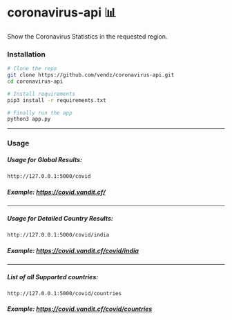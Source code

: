 # coronavirus-api 📊
Show the Coronavirus Statistics in the requested region.

### Installation
```sh
# Clone the repo
git clone https://github.com/vendz/coronavirus-api.git
cd coronavirus-api

# Install requirements
pip3 install -r requirements.txt

# Finally run the app
python3 app.py
```
---

### Usage
##### Usage for Global Results:  

```sh
http://127.0.0.1:5000/covid
```
##### **Example:** https://covid.vandit.cf/
---
##### Usage for Detailed Country Results:

```sh
http://127.0.0.1:5000/covid/india
```

##### **Example:** https://covid.vandit.cf/covid/india
---
##### List of all Supported countries:  

```sh
http://127.0.0.1:5000/covid/countries
```

##### **Example:** https://covid.vandit.cf/covid/countries
